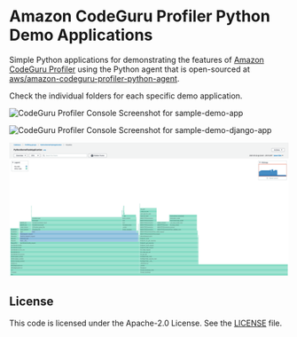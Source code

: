# Amazon CodeGuru Profiler Python Demo Applications

Simple Python applications for demonstrating the features of [Amazon CodeGuru Profiler](https://aws.amazon.com/codeguru/) using the Python agent that is open-sourced at [aws/amazon-codeguru-profiler-python-agent](https://github.com/aws/amazon-codeguru-profiler-python-agent).

Check the individual folders for each specific demo application.

![CodeGuru Profiler Console Screenshot for sample-demo-app](sample-demo-app/resources/CodeGuruProfilerPythonScreenshot.png)

![CodeGuru Profiler Console Screenshot for sample-demo-django-app](sample-demo-django-app/resources/CodeGuruProfilerPythonScreenshotDemoDjango.png)

![CodeGuru Profiler Console Screenshot for sample-demo-flask-app](sample-demo-flask-app/resources/CodeGuruProfilerPythonScreenshotDemoFlask.png)

## License

This code is licensed under the Apache-2.0 License. See the [LICENSE](LICENSE) file.
